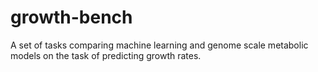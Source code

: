 # growth-bench
A set of tasks comparing machine learning and genome scale metabolic models on the task of predicting growth rates.
